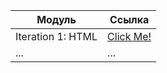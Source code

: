 | Модуль           | Ссылка                                                         |
|------------------|----------------------------------------------------------------|
| Iteration 1: HTML| [Click Me!](https://damaloonazhret.github.io/internship/HTML/) |
| ...              | ...                                                            |
